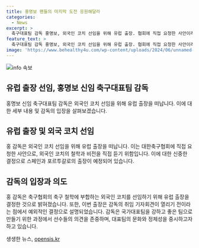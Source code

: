 ```yaml
---
title: 홍명보 팬들의 마지막 도전 응원해달라
categories:
  - News
excerpt: >
  축구대표팀 감독 홍명보, 외국인 코치 선임을 위해 유럽 출장. 협회에 직접 요청한 사안이라며 선정 과정 설명. 출국 전 밝힌 인터뷰에서 후임 코치 후보는 비공개 및 스페인, 포르투갈 출장 계획 언급. 취임 회견보다 선임 후 출장 선택한 것은 시간적 여유 부족으로 설명. 또한, 의리 축구에 대한 비판에 대해 이해를 표시하면서, 대표팀의 강화와 방향성에 대한 의지를 강조했으며, 대표팀의 새로운 정체성 및 문화를 만들어 나간다고 설명했다.
feature_text: >
  축구대표팀 감독 홍명보, 외국인 코치 선임을 위해 유럽 출장. 협회에 직접 요청한 사안이라며 선정 과정 설명. 출국 전 밝힌 인터뷰에서 후임 코치 후보는 비공개 및 스페인, 포르투갈 출장 계획 언급. 취임 회견보다 선임 후 출장 선택한 것은 시간적 여유 부족으로 설명. 또한, 의리 축구에 대한 비판에 대해 이해를 표시하면서, 대표팀의 강화와 방향성에 대한 의지를 강조했으며, 대표팀의 새로운 정체성 및 문화를 만들어 나간다고 설명했다.
image: 'https://www.behealthy4u.com/wp-content/uploads/2024/06/unnamed-file.png'
---
```


<p><img src="https://www.behealthy4u.com/wp-content/uploads/2024/06/unnamed-file.png" alt="info 속보" /></p>

<h2>유럽 출장 선임, 홍명보 신임 축구대표팀 감독</h2>

<p data-ke-size="size16">홍명보 신임 축구대표팀 감독은 외국인 코치 선임을 위해 유럽 출장을 떠납니다. 이에 대한 세부 내용 및 감독의 입장을 살펴보겠습니다.</p>

<h2 data-ke-size="size26">유럽 출장 및 외국 코치 선임</h2>

<p data-ke-size="size16">홍 감독은 외국인 코치 선임을 위해 유럽 출장을 떠납니다. 이는 대한축구협회에 직접 요청한 사안으로, 외국인 코치의 철학과 비전을 직접 듣기 위함입니다. 이에 대한 신중한 결정으로 스페인과 포르투갈로의 출장이 예정되어 있습니다.</p>

<h2 data-ke-size="size26">감독의 입장과 의도</h2>

<p data-ke-size="size16">홍 감독은 축구협회의 축구 철학에 부합하는 외국인 코치를 선임하기 위해 유럽 출장을 결정한 것으로 밝혀졌습니다. 또한, 이번 출장은 감독의 취임 기자회견이 열리기 전이라는 점에서 예외적인 결정으로 설명되었습니다. 감독은 국가대표팀을 강하고 좋은 팀으로 만들기 위한 과정에서 선수들의 의견을 존중하며, 대표팀의 문화와 정체성을 중시하고자 하고 있습니다.</p>
생생한 뉴스, <a href="https://opensis.kr" rel="dofollow">opensis.kr</a>


